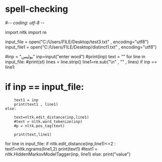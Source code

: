 # spell-checking
#-*- coding: utf-8 -*-

import nltk
import re

input_file = open("C:/Users/FILE/Desktop/test3.txt" , encoding="utf8")
input_file1 = open("C:/Users/FILE/Desktop/distinct1.txt" , encoding="utf8")

#inp = "پولیس"
inp=input("enter word")
#print(inp)
text = ""
for line in input_file:
    #print(st)
    lines = line.strip()
    line1=re.sub("\n" , "" , lines)
    if inp == line1:
   # if inp == input_file:
        text1 = inp
        print(text1 , line1)
    else:

        text=nltk.edit_distance(inp,line1)
        #text = nltk.word_tokenize(inp)
        #p = nltk.pos_tag(text)

        print(text,line1)
for line in input_file:
    if nltk.edit_distance(inp,line1)<=2 :
        text1=nltk.ngrams(line1,2)
        print(text1)
        #text1 = nltk.HiddenMarkovModelTagger(inp, line1)
    else:
        print("value")








